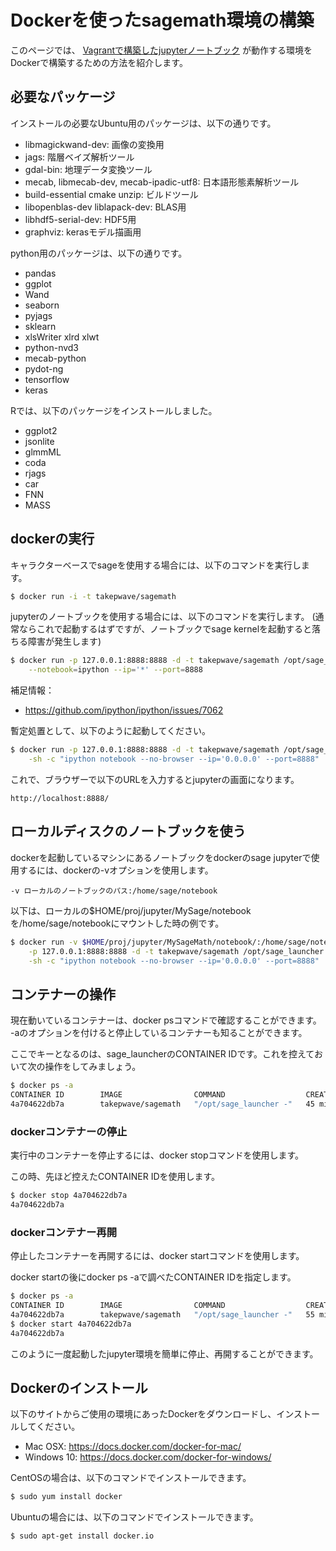 # Dockerを使ったsagemath環境の構築

このページでは、
[Vagrantで構築したjupyterノートブック](https://github.com/take-pwave/notebook)
が動作する環境をDockerで構築するための方法を紹介します。

## 必要なパッケージ
インストールの必要なUbuntu用のパッケージは、以下の通りです。
- libmagickwand-dev: 画像の変換用
- jags: 階層ベイズ解析ツール
- gdal-bin: 地理データ変換ツール
- mecab, libmecab-dev, mecab-ipadic-utf8: 日本語形態素解析ツール
- build-essential cmake unzip: ビルドツール
- libopenblas-dev liblapack-dev: BLAS用
- libhdf5-serial-dev: HDF5用
- graphviz: kerasモデル描画用

python用のパッケージは、以下の通りです。
- pandas
- ggplot
- Wand
- seaborn
- pyjags
- sklearn
- xlsWriter xlrd xlwt
- python-nvd3
- mecab-python
- pydot-ng
- tensorflow
- keras

Rでは、以下のパッケージをインストールしました。
- ggplot2
- jsonlite
- glmmML
- coda
- rjags
- car
- FNN
- MASS

## dockerの実行
キャラクターベースでsageを使用する場合には、以下のコマンドを実行します。
```bash
$ docker run -i -t takepwave/sagemath
```

jupyterのノートブックを使用する場合には、以下のコマンドを実行します。
(通常ならこれで起動するはずですが、ノートブックでsage kernelを起動すると落ちる障害が発生します)

```bash
$ docker run -p 127.0.0.1:8888:8888 -d -t takepwave/sagemath /opt/sage_launcher \
	--notebook=ipython --ip='*' --port=8888
```

補足情報：
- https://github.com/ipython/ipython/issues/7062

暫定処置として、以下のように起動してください。
```bash
$ docker run -p 127.0.0.1:8888:8888 -d -t takepwave/sagemath /opt/sage_launcher \
	-sh -c "ipython notebook --no-browser --ip='0.0.0.0' --port=8888"
```

これで、ブラウザーで以下のURLを入力するとjupyterの画面になります。
```
http://localhost:8888/
```

## ローカルディスクのノートブックを使う
dockerを起動しているマシンにあるノートブックをdockerのsage jupyterで使用するには、dockerの-vオプションを使用します。

```
-v ローカルのノートブックのパス:/home/sage/notebook
```

以下は、ローカルの$HOME/proj/jupyter/MySage/notebookを/home/sage/notebookにマウントした時の例です。

```bash
$ docker run -v $HOME/proj/jupyter/MySageMath/notebook/:/home/sage/notebook \
	-p 127.0.0.1:8888:8888 -d -t takepwave/sagemath /opt/sage_launcher \
	-sh -c "ipython notebook --no-browser --ip='0.0.0.0' --port=8888"
```

## コンテナーの操作
現在動いているコンテナーは、docker psコマンドで確認することができます。
-aのオプションを付けると停止しているコンテナーも知ることができます。

ここでキーとなるのは、sage_launcherのCONTAINER IDです。これを控えておいて次の操作をしてみましょう。

```bash
$ docker ps -a
CONTAINER ID        IMAGE                COMMAND                  CREATED             STATUS              PORTS                      NAMES
4a704622db7a        takepwave/sagemath   "/opt/sage_launcher -"   45 minutes ago      Up 45 minutes       127.0.0.1:8888->8888/tcp   berserk_stonebraker
```

### dockerコンテナーの停止
実行中のコンテナーを停止するには、docker stopコマンドを使用します。

この時、先ほど控えたCONTAINER IDを使用します。

```bash
$ docker stop 4a704622db7a
4a704622db7a
```

### dockerコンテナー再開
停止したコンテナーを再開するには、docker startコマンドを使用します。

docker startの後にdocker ps -aで調べたCONTAINER IDを指定します。

```bash
$ docker ps -a
CONTAINER ID        IMAGE                COMMAND                  CREATED             STATUS                       PORTS               NAMES
4a704622db7a        takepwave/sagemath   "/opt/sage_launcher -"   55 minutes ago      Exited (137) 2 minutes ago 
$ docker start 4a704622db7a
4a704622db7a
```

このように一度起動したjupyter環境を簡単に停止、再開することができます。

## Dockerのインストール
以下のサイトからご使用の環境にあったDockerをダウンロードし、インストールしてください。

- Mac OSX: https://docs.docker.com/docker-for-mac/
- Windows 10: https://docs.docker.com/docker-for-windows/

CentOSの場合は、以下のコマンドでインストールできます。
```bash
$ sudo yum install docker
```

Ubuntuの場合には、以下のコマンドでインストールできます。
```bash
$ sudo apt-get install docker.io
```
